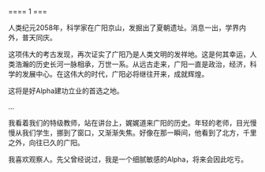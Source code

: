 ==== 1 ===

人类纪元2058年，科学家在广阳京山，发掘出了夏朝遗址。消息一出，学界内外，普天同庆。

这项伟大的考古发现，再次证实了广阳乃是人类文明的发祥地。这是何其幸运，人类浩瀚的历史长河一脉相承，万世一系。从远古走来，广阳一直是政治，经济，科学的发展中心。在这伟大的时代，广阳必将继往开来，成就辉煌。

这将是好Alpha建功立业的首选之地。

...

我看着我们的特级教师，站在讲台上，娓娓道来广阳的历史。年轻的老师，目光慢慢从我们学生，挪到了窗口，又渐渐失焦。好像在那一瞬间，他看到了北方，千里之外，向往已久的广阳。

我喜欢观察人。先父曾经说过，我是一个细腻敏感的Alpha，将来会因此吃亏。